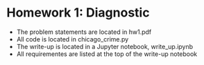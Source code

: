 # Homework 1: Diagnostic

- The problem statements are located in hw1.pdf
- All code is located in chicago_crime.py
- The write-up is located in a Jupyter notebook, write_up.ipynb
- All requirementes are listed at the top of the write-up notebook
